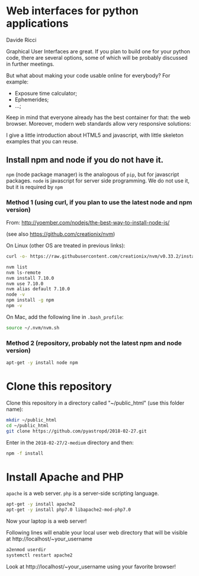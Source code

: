
# Web interfaces for python applications
Davide Ricci

Graphical User Interfaces are great. If you plan to build one for your python code, there are several options, some of which will be probably discussed in further meetings. 

But what about making your code usable online for everybody? For example:

 - Exposure time calculator;
 - Ephemerides;
 - ...;

Keep in mind that everyone already has the best container for that: the web browser. 
Moreover, modern web standards allow very responsive solutions:

I give a little introduction about HTML5 and javascript, with little skeleton examples that you can reuse.

## Install npm and node if you do not have it.

`npm` (node package manager) is the analogous of `pip`, but for javascript packages.
`node` is javascript for server side programming. We do not use it, but it is required by `npm`

### Method 1 (using curl, if you plan to use the latest node and npm version)

From:
http://yoember.com/nodejs/the-best-way-to-install-node-js/

(see also https://github.com/creationix/nvm)

On Linux (other OS are treated in previous links):

```bash
curl -o- https://raw.githubusercontent.com/creationix/nvm/v0.33.2/install.sh | bash

nvm list
nvm ls-remote
nvm install 7.10.0
nvm use 7.10.0
nvm alias default 7.10.0
node -v
npm install -g npm
npm -v
```

On Mac, add the following line in `.bash_profile`:
        
```bash
source ~/.nvm/nvm.sh
```

### Method 2 (repository, probably not the latest npm and node version)

```bash
apt-get -y install node npm
```
# Clone this repository

Clone this repository in a directory called "~/public_html" (use this folder name):

```bash
mkdir ~/public_html
cd ~/public_html
git clone https://github.com/pyastropd/2018-02-27.git
```

Enter in the `2018-02-27/2-medium` directory and then:

```bash
npm -f install 
```

# Install Apache and PHP

`apache` is a web server. `php` is a server-side scripting language. 

```bash
apt-get -y install apache2
apt-get -y install php7.0 libapache2-mod-php7.0
```

Now your laptop is a web server!

Following lines will enable your local user web directory that will be visible at http://localhost/~your_username

```bash
a2enmod userdir
systemctl restart apache2
```
Look at http://localhost/~your_username using your favorite browser!








